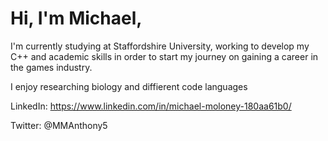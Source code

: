 # Hi, I'm Michael,

I'm currently studying at Staffordshire University, working to develop my C++ and academic skills in order to start my journey on gaining a career in the games industry.

I enjoy researching biology and diffierent code languages

LinkedIn:
https://www.linkedin.com/in/michael-moloney-180aa61b0/

Twitter:
@MMAnthony5
